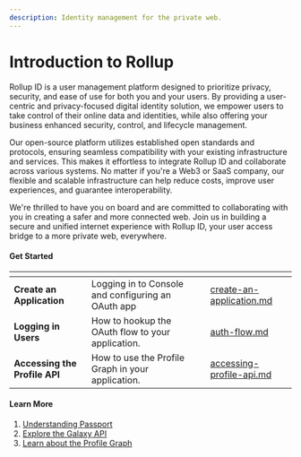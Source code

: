 ```yaml
---
description: Identity management for the private web.
---
```


# Introduction to Rollup

Rollup ID is a user management platform designed to prioritize privacy, security, and ease of use for both you and your users. By providing a user-centric and privacy-focused digital identity solution, we empower users to take control of their online data and identities, while also offering your business enhanced security, control, and lifecycle management.

Our open-source platform utilizes established open standards and protocols, ensuring seamless compatibility with your existing infrastructure and services. This makes it effortless to integrate Rollup ID and collaborate across various systems. No matter if you're a Web3 or SaaS company, our flexible and scalable infrastructure can help reduce costs, improve user experiences, and guarantee interoperability.

We're thrilled to have you on board and are committed to collaborating with you in creating a safer and more connected web. Join us in building a secure and unified internet experience with Rollup ID, your user access bridge to a more private web, everywhere.

#### Get Started

<table data-view="cards"><thead><tr><th></th><th></th><th></th><th data-hidden data-card-target data-type="content-ref"></th></tr></thead><tbody><tr><td><strong>Create an Application</strong></td><td>Logging in to Console and configuring an OAuth app</td><td></td><td><a href="../../getting-started/create-an-application.md">create-an-application.md</a></td></tr><tr><td><strong>Logging in Users</strong></td><td>How to hookup the OAuth flow to your application.</td><td></td><td><a href="../../getting-started/auth-flow.md">auth-flow.md</a></td></tr><tr><td><strong>Accessing the Profile API</strong></td><td>How to use the Profile Graph in your application.</td><td></td><td><a href="../../getting-started/accessing-profile-api.md">accessing-profile-api.md</a></td></tr></tbody></table>

#### Learn More

1. [Understanding Passport](../../platform/passport.md)
2. [Explore the Galaxy API](../../reference/galaxy-api.md)
3. [Learn about the Profile Graph](../../platform/profile-graph.md)
